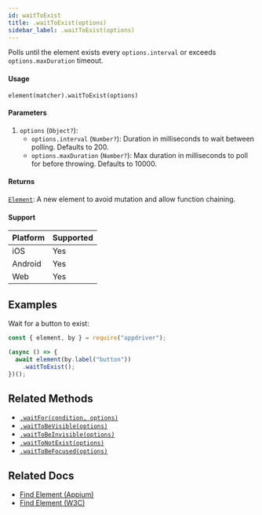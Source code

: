 ```yaml
---
id: waitToExist
title: .waitToExist(options)
sidebar_label: .waitToExist(options)
---
```


Polls until the element exists every `options.interval` or exceeds `options.maxDuration` timeout.

#### Usage

```text
element(matcher).waitToExist(options)
```

#### Parameters

1. `options` (`Object?`):
    - `options.interval` (`Number?`): Duration in milliseconds to wait between polling. Defaults to 200.
    - `options.maxDuration` (`Number?`): Max duration in milliseconds to poll for before throwing. Defaults to 10000.

#### Returns

[`Element`](../element.md): A new element to avoid mutation and allow function chaining.

#### Support

| Platform | Supported |
| -------- | --------- |
| iOS      | Yes       |
| Android  | Yes       |
| Web      | Yes       |

## Examples

Wait for a button to exist:

```javascript
const { element, by } = require("appdriver");

(async () => {
  await element(by.label("button"))
    .waitToExist();
})();
```

## Related Methods

- [`.waitFor(condition, options)`](./waitFor.md)
- [`.waitToBeVisible(options)`](./waitToBeVisible.md)
- [`.waitToBeInvisible(options)`](./waitToBeInvisible.md)
- [`.waitToNotExist(options)`](./waitToNotExist.md)
- [`.waitToBeFocused(options)`](./waitToBeFocused.md)

## Related Docs

- [Find Element (Appium)](http://appium.io/docs/en/commands/element/find-element/)
- [Find Element (W3C)](https://www.w3.org/TR/webdriver/#find-element)